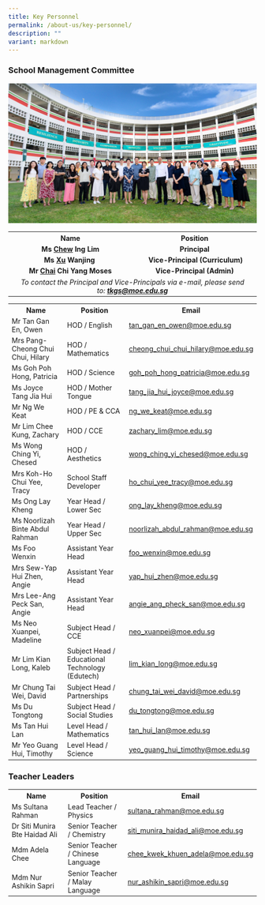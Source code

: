 ```yaml
---
title: Key Personnel
permalink: /about-us/key-personnel/
description: ""
variant: markdown
---
```

<h3><strong>School Management Committee</strong></h3>

<img src="/images/About_us/Key_personnel/SMC_24.jpg"><br>
<table>
<tbody>
<tr>
<th style="text-align: center;" width="50%">Name</th>
<th style="text-align: center;" width="50%">Position</th>
</tr>
<tr>
	<td style="text-align: center;"><strong>Ms <u>Chew</u> Ing Lim</strong></td>
<td style="text-align: center;"><strong>Principal</strong></td>
</tr>
<tr>
	<td style="text-align: center;"><strong>Ms <u>Xu</u> Wanjing&nbsp;</strong></td>
<td style="text-align: center;">&nbsp;<strong>Vice-Principal (Curriculum)</strong></td>
</tr>
<tr>
	<td style="text-align: center;"><strong>Mr <u>Chai</u> Chi Yang Moses</strong></td>
<td style="text-align: center;"><strong>Vice-Principal (Admin)</strong></td>
</tr>
<tr>
<td style="text-align: center;" colspan="2"><em>To contact the Principal and Vice-Principals via e-mail, please send to:&nbsp;<a href="mailto:tkgs@moe.edu.sg" target=""><strong>tkgs@moe.edu.sg</strong></a></em></td>
</tr>
</tbody>
</table>
<table>
<tbody>
<tr>
<th style="text-align: center;" width="33%">Name</th>
<th style="text-align: center;" width="33%">Position</th>
<th style="text-align: center;" width="33%">Email</th>
</tr>
<tr>
	<td>Mr Tan Gan En, Owen </td>
<td>HOD / English</td>
<td><a href="mailto:tan_gan_en_owen@moe.edu.sg" target="">tan_gan_en_owen@moe.edu.sg</a></td>
</tr>
<tr>
<td>Mrs Pang-Cheong Chui Chui, Hilary</td>
<td>HOD / Mathematics</td>
<td><a href="mailto:cheong_chui_chui_hilary@moe.edu.sg" target="">cheong_chui_chui_hilary@moe.edu.sg</a></td>
</tr>
<tr>
<td>Ms Goh Poh Hong, Patricia</td>
<td>HOD / Science</td>
<td><a href="mailto:goh_poh_hong_patricia@moe.edu.sg" target="">goh_poh_hong_patricia@moe.edu.sg</a></td>
</tr>
<tr>
<td>Ms Joyce Tang Jia Hui</td>
<td>HOD / Mother Tongue</td>
<td><a href="mailto:tang_jia_hui_joyce@moe.edu.sg" target="">tang_jia_hui_joyce@moe.edu.sg</a></td>
</tr>
<tr>
<td>Mr Ng We Keat</td>
<td>HOD / PE &amp; CCA</td>
<td><a href="mailto:Ng_We_Keat@moe.edu.sg" target="">ng_we_keat@moe.edu.sg</a></td>
</tr>
<tr>
<td>Mr Lim Chee Kung, Zachary</td>
<td>HOD / CCE</td>
<td><a href="mailto:zachary_lim@moe.edu.sg" target="">zachary_lim@moe.edu.sg</a></td>
</tr>
<tr>
<td>Ms Wong Ching Yi, Chesed</td>
<td>HOD / Aesthetics</td>
<td><a href="mailto:wong_ching_yi_chesed@moe.edu.sg" target="">wong_ching_yi_chesed@moe.edu.sg</a></td>
</tr>
<tr>
<td>Mrs Koh-Ho Chui Yee, Tracy</td>
<td>School Staff Developer</td>
<td><a href="mailto:ho_chui_yee_tracy@moe.edu.sg" target="">ho_chui_yee_tracy@moe.edu.sg</a></td>
</tr>
<tr>
<td>Ms Ong Lay Kheng</td>
<td>Year Head / Lower Sec</td>
<td><a href="mailto:Ong_Lay_Kheng@moe.edu.sg" target="">ong_lay_kheng@moe.edu.sg</a></td>
</tr>
<tr>
<td>Ms Noorlizah Binte Abdul Rahman</td>
<td>Year Head / Upper Sec</td>
<td><a href="mailto:noorlizah_abdul_rahman@moe.edu.sg" target="">noorlizah_abdul_rahman@moe.edu.sg</a></td>
</tr>
<tr>
<td>Ms Foo Wenxin</td>
<td>Assistant Year Head</td>
<td><a href="mailto:foo_wenxin@moe.edu.sg" target="">foo_wenxin@moe.edu.sg</a></td>
</tr>
<tr>
<td>Mrs Sew-Yap Hui Zhen, Angie</td>
<td>Assistant Year Head</td>
<td><a href="mailto:yap_hui_zhen@moe.edu.sg" target="">yap_hui_zhen@moe.edu.sg</a></td>
</tr>
<tr>
<td>Mrs Lee-Ang Peck San, Angie</td>
<td>Assistant Year Head</td>
<td><a href="mailto:angie_ang_pheck_san@moe.edu.sg" target="">angie_ang_pheck_san@moe.edu.sg</a></td>
</tr>
	<tr>
<td>Ms Neo Xuanpei, Madeline</td>
<td>Subject Head / CCE</td>
<td><a href="mailto:neo_xuanpei@moe.edu.sg" target="">neo_xuanpei@moe.edu.sg</a></td>
</tr>
<tr>
<td>Mr Lim Kian Long, Kaleb</td>
<td>Subject Head / Educational Technology (Edutech)</td>
<td><a href="mailto:lim_kian_long@moe.edu.sg" target="">	lim_kian_long@moe.edu.sg </a></td>
</tr>
	<tr>
<td>Mr Chung Tai Wei, David</td>
<td>Subject Head / Partnerships</td>
<td><a href="mailto:chung_tai_wei_david@moe.edu.sg" target="">chung_tai_wei_david@moe.edu.sg</a></td>
</tr>
<tr>
<td>Ms Du Tongtong</td>
<td>Subject Head / Social Studies</td>
<td><a href="mailto:du_tongtong@moe.edu.sg" target="">du_tongtong@moe.edu.sg </a></td>
</tr>
<tr>
<td>Ms Tan Hui Lan</td>
<td>Level Head / Mathematics</td>
<td><a href="mailto:tan_hui_lan@moe.edu.sg" target="">tan_hui_lan@moe.edu.sg</a></td>
</tr>
<tr>
<td>Mr Yeo Guang Hui, Timothy</td>
<td>Level Head / Science</td>
<td><a href="mailto:yeo_guang_hui_timothy@moe.edu.sg" target="">yeo_guang_hui_timothy@moe.edu.sg</a></td>
</tr>
</tbody>
</table>
<p></p>
<h3><strong>Teacher Leaders</strong></h3>
<table>
<tbody>
<tr>
<th style="text-align: center;" width="33%">Name</th>
<th style="text-align: center;" width="33%">Position</th>
<th style="text-align: center;" width="33%">Email</th>
</tr>
<tr>
<td>Ms Sultana Rahman</td>
<td>Lead Teacher / Physics</td>
<td><a href="mailto:sultana_rahman@moe.edu.sg" target="">sultana_rahman@moe.edu.sg</a></td>
</tr>
	<tr>
		<td>Dr Siti Munira Bte Haidad Ali</td>
		<td>Senior Teacher / Chemistry</td>
		<td><a href="mailto:siti_munira_haidad_ali@moe.edu.sg" target="">siti_munira_haidad_ali@moe.edu.sg</a></td>
</tr>
<tr>
<td>Mdm Adela Chee</td>
<td>Senior Teacher / Chinese Language</td>
<td><a href="mailto:chee_kwek_khuen_adela@moe.edu.sg" target="">chee_kwek_khuen_adela@moe.edu.sg</a></td>
</tr>
<tr>
<td>Mdm Nur Ashikin Sapri</td>
<td>Senior Teacher / Malay Language</td>
<td><a href="mailto:nur_ashikin_sapri@moe.edu.sg" target="">nur_ashikin_sapri@moe.edu.sg</a></td>
</tr>
</tbody>
</table>